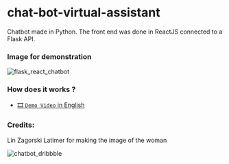 # chat-bot-virtual-assistant

Chatbot made in Python. The front end was done in ReactJS connected to a Flask API.

### Image for demonstration

![flask_react_chatbot](https://user-images.githubusercontent.com/39144691/147002393-ac2653aa-a9e5-4ec2-a4cf-6e67e296c185.jpg)


### How does it works ?


- [🎞️ `Demo Video` in English](https://youtu.be/oqL1PfoZfKc)


### Credits:


Lin Zagorski Latimer for making the image of the woman

![chatbot_dribbble](https://dribbble.com/shots/14575540-Marge-the-Chatbot?utm_source=Clipboard_Shot&utm_campaign=linzagorski&utm_content=Marge%20the%20Chatbot&utm_medium=Social_Share&utm_source=Clipboard_Shot&utm_campaign=linzagorski&utm_content=Marge%20the%20Chatbot&utm_medium=Social_Share)
